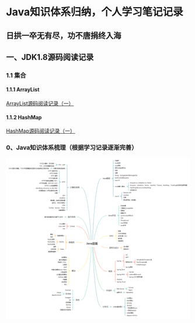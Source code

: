 # Java知识体系归纳，个人学习笔记记录

## 日拱一卒无有尽，功不唐捐终入海

## 一、JDK1.8源码阅读记录

### 1.1 集合

#### 1.1.1  ArrayList

[ArrayList源码阅读记录（一）](https://github.com/Qylningque/Study_If_You_Can/blob/master/jdk1_8/01_ArrayList/01-ArrayList.md)

#### 1.1.2 HashMap

[HashMap源码阅读记录（一）](https://github.com/Qylningque/Study_If_You_Can/blob/master/jdk1_8/02_HashMap/02-HashMap.md)









### 0、Java知识体系梳理（根据学习记录逐渐完善）

![Java知识体系](/知识体系.png)

